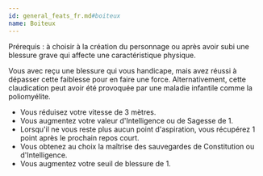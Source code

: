 ```yaml
---
id: general_feats_fr.md#boiteux
name: Boiteux
---
```


Prérequis : à choisir à la création du personnage ou après avoir subi une blessure grave qui affecte une caractéristique physique.

Vous avec reçu une blessure qui vous handicape, mais avez réussi à dépasser cette faiblesse pour en faire une force. Alternativement, cette claudication peut avoir été provoquée par une maladie infantile comme la poliomyélite.

* Vous réduisez votre vitesse de 3 mètres.
* Vous augmentez votre valeur d'Intelligence ou de Sagesse de 1.
* Lorsqu'il ne vous reste plus aucun point d'aspiration, vous récupérez 1 point après le prochain repos court.
* Vous obtenez au choix la maîtrise des sauvegardes de Constitution ou d'Intelligence.
* Vous augmentez votre seuil de blessure de 1.


